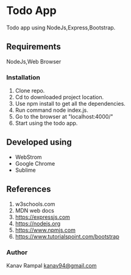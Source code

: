 # Todo App

Todo app using NodeJs,Express,Bootstrap.

## Requirements

NodeJs,Web Browser

### Installation 

1. Clone repo.
2. Cd to downloaded project location.
3. Use npm install to get all the dependencies.
4. Run command node index.js.
5. Go to the browser at "localhost:4000/"
6. Start using the todo app. 

## Developed using
* WebStrom
* Google Chrome
* Sublime


## References
1. w3schools.com
2. MDN web docs
3. https://expressjs.com
4. https://nodejs.org
5. https://www.npmjs.com
6. https://www.tutorialspoint.com/bootstrap

### Author
Kanav Rampal
kanav94@gmail.com
